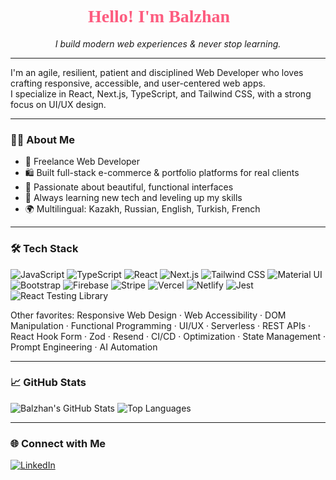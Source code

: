 <h1 align="center" style="color:#fd5c7f;font-family:Comic Sans MS, cursive;">Hello! I'm Balzhan 👋</h1>
<p align="center"><em>I build modern web experiences & never stop learning.</em></p>

---

I'm an agile, resilient, patient and disciplined Web Developer who loves crafting responsive, accessible, and user-centered web apps.<br>
I specialize in React, Next.js, TypeScript, and Tailwind CSS, with a strong focus on UI/UX design.

---

### 🧑‍💻 About Me

- 🚀 Freelance Web Developer
- 🛍️ Built full-stack e-commerce & portfolio platforms for real clients
- 🎨 Passionate about beautiful, functional interfaces
- 🧠 Always learning new tech and leveling up my skills
- 🌍 Multilingual: Kazakh, Russian, English, Turkish, French

---

### 🛠️ Tech Stack

<p>
  <img src="https://img.shields.io/badge/JavaScript-F7DF1E?logo=javascript&logoColor=black&style=flat-square" alt="JavaScript" />
  <img src="https://img.shields.io/badge/TypeScript-007ACC?logo=typescript&logoColor=white&style=flat-square" alt="TypeScript" />
  <img src="https://img.shields.io/badge/React-20232a?logo=react&logoColor=61dafb&style=flat-square" alt="React" />
  <img src="https://img.shields.io/badge/Next.js-000?logo=nextdotjs&logoColor=white&style=flat-square" alt="Next.js" />
  <img src="https://img.shields.io/badge/Tailwind%20CSS-38B2AC?logo=tailwindcss&logoColor=white&style=flat-square" alt="Tailwind CSS" />
  <img src="https://img.shields.io/badge/Material%20UI-007FFF?logo=mui&logoColor=white&style=flat-square" alt="Material UI" />
  <img src="https://img.shields.io/badge/Bootstrap-563D7C?logo=bootstrap&logoColor=white&style=flat-square" alt="Bootstrap" />
  <img src="https://img.shields.io/badge/Firebase-ffca28?logo=firebase&logoColor=black&style=flat-square" alt="Firebase" />
  <img src="https://img.shields.io/badge/Stripe-635bff?logo=stripe&logoColor=white&style=flat-square" alt="Stripe" />
  <img src="https://img.shields.io/badge/Vercel-000?logo=vercel&logoColor=white&style=flat-square" alt="Vercel" />
  <img src="https://img.shields.io/badge/Netlify-00C7B7?logo=netlify&logoColor=white&style=flat-square" alt="Netlify" />
  <img src="https://img.shields.io/badge/Jest-C21325?logo=jest&logoColor=white&style=flat-square" alt="Jest" />
  <img src="https://img.shields.io/badge/React%20Testing%20Library-E33332?logo=testing-library&logoColor=white&style=flat-square" alt="React Testing Library" />
</p>

Other favorites: Responsive Web Design · Web Accessibility · DOM Manipulation · Functional Programming · UI/UX · Serverless · REST APIs · React Hook Form · Zod · Resend · CI/CD · Optimization · State Management · Prompt Engineering · AI Automation

---

### 📈 GitHub Stats

<p align="left">
  <img src="https://github-readme-stats.vercel.app/api?username=balzhan-kanatbek&show_icons=true&hide_title=true&count_private=true&hide_border=true&theme=default" alt="Balzhan's GitHub Stats" />
  <img src="https://github-readme-stats.vercel.app/api/top-langs/?username=balzhan-kanatbek&layout=compact&hide_border=true&theme=default" alt="Top Languages" />
</p>

---

### 🌐 Connect with Me

[![LinkedIn](https://img.shields.io/badge/LinkedIn-blue?logo=linkedin&logoColor=white&style=flat-square)](https://www.linkedin.com/in/balzhan-kanatbek)


